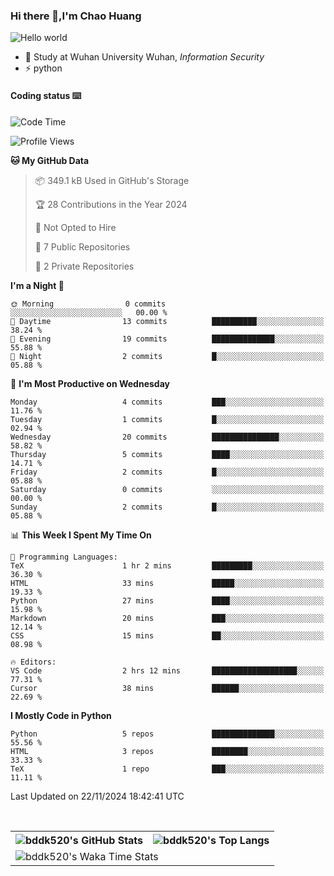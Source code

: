 ### Hi there 👋,I'm Chao Huang


<img src="https://raw.githubusercontent.com/sagar-viradiya/sagar-viradiya/master/resources/banner.png" alt="Hello world">


<br/>


- 🍻  Study at Wuhan University Wuhan, _Information Security_
- ⚡  python



#### Coding status  ⌨️

<!--START_SECTION:waka-->
![Code Time](http://img.shields.io/badge/Code%20Time-428%20hrs%2022%20mins-blue)

![Profile Views](http://img.shields.io/badge/Profile%20Views-0-blue)

**🐱 My GitHub Data** 

> 📦 349.1 kB Used in GitHub's Storage 
 > 
> 🏆 28 Contributions in the Year 2024
 > 
> 🚫 Not Opted to Hire
 > 
> 📜 7 Public Repositories 
 > 
> 🔑 2 Private Repositories 
 > 
**I'm a Night 🦉** 

```text
🌞 Morning                0 commits           ░░░░░░░░░░░░░░░░░░░░░░░░░   00.00 % 
🌆 Daytime                13 commits          ██████████░░░░░░░░░░░░░░░   38.24 % 
🌃 Evening                19 commits          ██████████████░░░░░░░░░░░   55.88 % 
🌙 Night                  2 commits           █░░░░░░░░░░░░░░░░░░░░░░░░   05.88 % 
```
📅 **I'm Most Productive on Wednesday** 

```text
Monday                   4 commits           ███░░░░░░░░░░░░░░░░░░░░░░   11.76 % 
Tuesday                  1 commits           █░░░░░░░░░░░░░░░░░░░░░░░░   02.94 % 
Wednesday                20 commits          ███████████████░░░░░░░░░░   58.82 % 
Thursday                 5 commits           ████░░░░░░░░░░░░░░░░░░░░░   14.71 % 
Friday                   2 commits           █░░░░░░░░░░░░░░░░░░░░░░░░   05.88 % 
Saturday                 0 commits           ░░░░░░░░░░░░░░░░░░░░░░░░░   00.00 % 
Sunday                   2 commits           █░░░░░░░░░░░░░░░░░░░░░░░░   05.88 % 
```


📊 **This Week I Spent My Time On** 

```text
💬 Programming Languages: 
TeX                      1 hr 2 mins         █████████░░░░░░░░░░░░░░░░   36.30 % 
HTML                     33 mins             █████░░░░░░░░░░░░░░░░░░░░   19.33 % 
Python                   27 mins             ████░░░░░░░░░░░░░░░░░░░░░   15.98 % 
Markdown                 20 mins             ███░░░░░░░░░░░░░░░░░░░░░░   12.14 % 
CSS                      15 mins             ██░░░░░░░░░░░░░░░░░░░░░░░   08.98 % 

🔥 Editors: 
VS Code                  2 hrs 12 mins       ███████████████████░░░░░░   77.31 % 
Cursor                   38 mins             ██████░░░░░░░░░░░░░░░░░░░   22.69 % 
```

**I Mostly Code in Python** 

```text
Python                   5 repos             ██████████████░░░░░░░░░░░   55.56 % 
HTML                     3 repos             ████████░░░░░░░░░░░░░░░░░   33.33 % 
TeX                      1 repo              ███░░░░░░░░░░░░░░░░░░░░░░   11.11 % 
```




 Last Updated on 22/11/2024 18:42:41 UTC
<!--END_SECTION:waka-->

<br/>

<table>
  <tr>
    <th>
      <img alt="bddk520's GitHub Stats" src="https://github-readme-stats-git-masterrstaa-rickstaa.vercel.app/api?username=bddk520&show_icons=true&theme=transparent&hide_border=true" align="center" />
    </th>
    <th>
      <img alt="bddk520's Top Langs" src="https://github-readme-stats-git-masterrstaa-rickstaa.vercel.app/api/top-langs/?username=bddk520&layout=compact&theme=transparent&hide_border=true&langs_count=10&hide=CMake" align="center" /> 
    </th>
  </tr>
  <tr>
    <td colspan=2>
      <img alt="bddk520's Waka Time Stats" src="https://github-readme-stats.vercel.app/api/wakatime?username=bddk&hide_border=true&layout=compact&theme=transparent&custom_title=WorkTimeThisWeek&range=last_7_days" align="center"/>
    </td>
  </tr>
</table>
